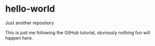 # hello-world
Just another repository

This is just me following the GitHub tutorial, obviously nothing fun will happen here.
